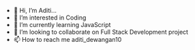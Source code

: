 - 👋 Hi, I’m Aditi...
- 👀 I’m interested in Coding
- 🌱 I’m currently learning JavaScript
- 💞️ I’m looking to collaborate on Full Stack Development project
- 📫 How to reach me aditi_dewangan10

<!---
aditidewangan/aditidewangan is a ✨ special ✨ repository because its `README.md` (this file) appears on your GitHub profile.
You can click the Preview link to take a look at your changes.
--->
